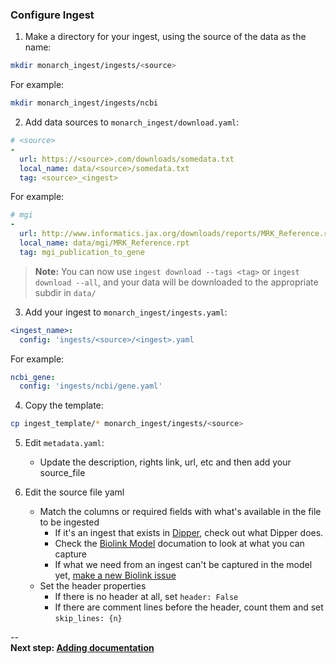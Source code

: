 ### Configure Ingest

1. Make a directory for your ingest, using the source of the data as the name:
```bash
mkdir monarch_ingest/ingests/<source> 
```
For example:
```bash
mkdir monarch_ingest/ingests/ncbi
```

2. Add data sources to `monarch_ingest/download.yaml`:
```yaml
# <source>
-
  url: https://<source>.com/downloads/somedata.txt 
  local_name: data/<source>/somedata.txt
  tag: <source>_<ingest>                             
```
For example:
```yaml
# mgi
-
  url: http://www.informatics.jax.org/downloads/reports/MRK_Reference.rpt
  local_name: data/mgi/MRK_Reference.rpt
  tag: mgi_publication_to_gene   
```  
> **Note:** You can now use `ingest download --tags <tag>` or `ingest download --all`, and your data will be downloaded to the appropriate subdir in `data/`  

3. Add your ingest to `monarch_ingest/ingests.yaml`:
```yaml
<ingest_name>:
  config: 'ingests/<source>/<ingest>.yaml
```
For example:
```yaml
ncbi_gene:
  config: 'ingests/ncbi/gene.yaml'
```

4. Copy the template:
```bash
cp ingest_template/* monarch_ingest/ingests/<source>
```

5. Edit `metadata.yaml`:  
    * Update the description, rights link, url, etc and then add your source_file

6. Edit the source file yaml

    * Match the columns or required fields with what's available in the file to be ingested
        * If it's an ingest that exists in [Dipper](https://dipper.readthedocs.io/en/latest/sources.html), check out what Dipper does.
        * Check the [Biolink Model](https://biolink.github.io/biolink-model/) documation to look at what you can capture
        * If what we need from an ingest can't be captured in the model yet, [make a new Biolink issue](https://github.com/biolink/biolink-model/issues)
    * Set the header properties
        * If there is no header at all, set `header: False`
        * If there are comment lines before the header, count them and set `skip_lines: {n}`

--      
**Next step:  [Adding documentation](Document.md)**
